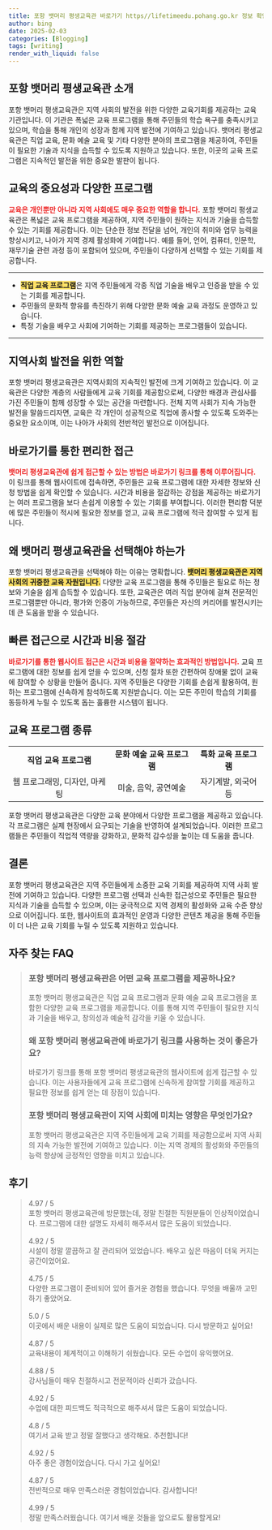 ```yaml
---
title: 포항 뱃머리 평생교육관 바로가기 https//lifetimeedu.pohang.go.kr 정보 확인
author: bing
date: 2025-02-03
categories: [Blogging]
tags: [writing]
render_with_liquid: false
---
```



<h2 id='포항 뱃머리 평생교육관 소개'>포항 뱃머리 평생교육관 소개</h2>

<p>포항 뱃머리 평생교육관은 지역 사회의 발전을 위한 다양한 교육기회를 제공하는 교육 기관입니다. 이 기관은 폭넓은 교육 프로그램을 통해 주민들의 학습 욕구를 충족시키고 있으며, 학습을 통해 개인의 성장과 함께 지역 발전에 기여하고 있습니다. 뱃머리 평생교육관은 직업 교육, 문화 예술 교육 및 기타 다양한 분야의 프로그램을 제공하여, 주민들이 필요한 기술과 지식을 습득할 수 있도록 지원하고 있습니다. 또한, 이곳의 교육 프로그램은 지속적인 발전을 위한 중요한 발판이 됩니다.</p>

<h2 id='교육의 중요성과 프로그램'>교육의 중요성과 다양한 프로그램</h2>

<p><b><span style="color: #ee2323;">교육은 개인뿐만 아니라 지역 사회에도 매우 중요한 역할을 합니다.</span></b> 포항 뱃머리 평생교육관은 폭넓은 교육 프로그램을 제공하여,  지역 주민들이 원하는 지식과 기술을 습득할 수 있는 기회를 제공합니다. 이는 단순한 정보 전달을 넘어, 개인의 취미와 업무 능력을 향상시키고, 나아가 지역 경제 활성화에 기여합니다. 예를 들어, 언어, 컴퓨터, 인문학, 재무기술 관련 과정 등이 포함되어 있으며, 주민들이 다양하게 선택할 수 있는 기회를 제공합니다.</p>

<hr />

<ul>
    <li><b><span style="background-color: #ffe066;">직업 교육 프로그램</span></b>은 지역 주민들에게 각종 직업 기술을 배우고 인증을 받을 수 있는 기회를 제공합니다.</li>
    <li>주민들의 문화적 향유를 촉진하기 위해 다양한 문화 예술 교육 과정도 운영하고 있습니다.</li>
    <li>특정 기술을 배우고 사회에 기여하는 기회를 제공하는 프로그램들이 있습니다.</li>
</ul>

<hr />

<h2 id='지역사회 발전을 위한 역할'>지역사회 발전을 위한 역할</h2>

<p>포항 뱃머리 평생교육관은 지역사회의 지속적인 발전에 크게 기여하고 있습니다. 이 교육관은 다양한 계층의 사람들에게 교육 기회를 제공함으로써, 다양한 배경과 관심사를 가진 주민들이 함께 성장할 수 있는 공간을 마련합니다. 전체 지역 사회가 지속 가능한 발전을 말씀드리자면, 교육은 각 개인이 성공적으로 직업에 종사할 수 있도록 도와주는 중요한 요소이며, 이는 나아가 사회의 전반적인 발전으로 이어집니다.</p>

<h2 id='바로가기를 통한 편리한 접근'>바로가기를 통한 편리한 접근</h2>

<p><b><span style="color: #ee2323;">뱃머리 평생교육관에 쉽게 접근할 수 있는 방법은 바로가기 링크를 통해 이루어집니다.</span></b> 이 링크를 통해 웹사이트에 접속하면, 주민들은 교육 프로그램에 대한 자세한 정보와 신청 방법을 쉽게 확인할 수 있습니다. 시간과 비용을 절감하는 강점을 제공하는 바로가기는 여러 프로그램을 보다 손쉽게 이용할 수 있는 기회를 부여합니다. 이러한 편리함 덕분에 많은 주민들이 적시에 필요한 정보를 얻고, 교육 프로그램에 적극 참여할 수 있게 됩니다.</p>

<h2 id='왜 뱃머리 평생교육관을 선택해야 하는가'>왜 뱃머리 평생교육관을 선택해야 하는가</h2>

<p>포항 뱃머리 평생교육관을 선택해야 하는 이유는 명확합니다. <b><span style="background-color: #ffe066;">뱃머리 평생교육관은 지역 사회의 귀중한 교육 자원입니다.</span></b> 다양한 교육 프로그램을 통해 주민들은 필요로 하는 정보와 기술을 쉽게 습득할 수 있습니다. 또한, 교육관은 여러 직업 분야에 걸쳐 전문적인 프로그램뿐만 아니라, 평가와 인증이 가능하므로, 주민들은 자신의 커리어를 발전시키는 데 큰 도움을 받을 수 있습니다.</p>

<h2 id='빠른 접근으로 시간과 비용 절감'>빠른 접근으로 시간과 비용 절감</h2>

<p><b><span style="color: #ee2323;">바로가기를 통한 웹사이트 접근은 시간과 비용을 절약하는 효과적인 방법입니다.</span></b> 교육 프로그램에 대한 정보를 쉽게 얻을 수 있으며, 신청 절차 또한 간편하여 장애물 없이 교육에 참여할 수 상황을 만들어 줍니다. 지역 주민들은 다양한 기회를 손쉽게 활용하여, 원하는 프로그램에 신속하게 참석하도록 지원받습니다. 이는 모든 주민이 학습의 기회를 동등하게 누릴 수 있도록 돕는 훌륭한 시스템이 됩니다.</p>

<h2 id='교육 프로그램 종류'>교육 프로그램 종류</h2>

<table>
    <tr>
        <td style="text-align: center; height: 17px;"><b>직업 교육 프로그램</b></td>
        <td style="text-align: center; height: 17px;"><b>문화 예술 교육 프로그램</b></td>
        <td style="text-align: center; height: 17px;"><b>특화 교육 프로그램</b></td>
    </tr>
    <tr>
        <td style="text-align: center; height: 17px;">웹 프로그래밍, 디자인, 마케팅</td>
        <td style="text-align: center; height: 17px;">미술, 음악, 공연예술</td>
        <td style="text-align: center; height: 17px;">자기계발, 외국어 등</td>
    </tr>
</table>

<p>포항 뱃머리 평생교육관은 다양한 교육 분야에서 다양한 프로그램을 제공하고 있습니다. 각 프로그램은 실제 현장에서 요구되는 기술을 반영하여 설계되었습니다. 이러한 프로그램들은 주민들이 직업적 역량을 강화하고, 문화적 감수성을 높이는 데 도움을 줍니다.</p>

<h2 id='결론'>결론</h2>

<p>포항 뱃머리 평생교육관은 지역 주민들에게 소중한 교육 기회를 제공하여 지역 사회 발전에 기여하고 있습니다. 다양한 프로그램 선택과 신속한 접근성으로 주민들은 필요한 지식과 기술을 습득할 수 있으며, 이는 궁극적으로 지역 경제의 활성화와 교육 수준 향상으로 이어집니다. 또한, 웹사이트의 효과적인 운영과 다양한 콘텐츠 제공을 통해 주민들이 더 나은 교육 기회를 누릴 수 있도록 지원하고 있습니다.</p>


<h2 id='자주_찾는_FAQ'>자주 찾는 FAQ</h2>
<div itemscope="" itemtype="https://schema.org/FAQPage"> 
<blockquote> 
<div itemscope="" itemprop="mainEntity" itemtype="https://schema.org/Question"> 
<h3 itemprop="name">포항 뱃머리 평생교육관은 어떤 교육 프로그램을 제공하나요?</h3> 
<div itemscope="" itemprop="acceptedAnswer" itemtype="https://schema.org/Answer"> 
<span itemprop="text"> 
<p>포항 뱃머리 평생교육관은 직업 교육 프로그램과 문화 예술 교육 프로그램을 포함한 다양한 교육 프로그램을 제공합니다. 이를 통해 지역 주민들이 필요한 지식과 기술을 배우고, 창의성과 예술적 감각을 키울 수 있습니다.</p> 
</span> 
</div> 
</div> 

<div itemscope="" itemprop="mainEntity" itemtype="https://schema.org/Question"> 
<h3 itemprop="name">왜 포항 뱃머리 평생교육관에 바로가기 링크를 사용하는 것이 좋은가요?</h3> 
<div itemscope="" itemprop="acceptedAnswer" itemtype="https://schema.org/Answer"> 
<span itemprop="text"> 
<p>바로가기 링크를 통해 포항 뱃머리 평생교육관의 웹사이트에 쉽게 접근할 수 있습니다. 이는 사용자들에게 교육 프로그램에 신속하게 참여할 기회를 제공하고 필요한 정보를 쉽게 얻는 데 장점이 있습니다.</p> 
</span> 
</div> 
</div> 

<div itemscope="" itemprop="mainEntity" itemtype="https://schema.org/Question"> 
<h3 itemprop="name">포항 뱃머리 평생교육관이 지역 사회에 미치는 영향은 무엇인가요?</h3> 
<div itemscope="" itemprop="acceptedAnswer" itemtype="https://schema.org/Answer"> 
<span itemprop="text"> 
<p>포항 뱃머리 평생교육관은 지역 주민들에게 교육 기회를 제공함으로써 지역 사회의 지속 가능한 발전에 기여하고 있습니다. 이는 지역 경제의 활성화와 주민들의 능력 향상에 긍정적인 영향을 미치고 있습니다.</p> 
</span> 
</div> 
</div> 

</blockquote> 
</div>
<h2 id='후기'>후기</h2>
<div itemscope itemtype="https://schema.org/Product">
  <blockquote>
  <div itemprop="review" itemscope itemtype="https://schema.org/Review">
      <div itemprop="reviewRating" itemscope itemtype="https://schema.org/Rating"> <span itemprop="ratingValue">4.97</span> / <span itemprop="bestRating">5</span> </div>
      <span itemprop="reviewBody">포항 뱃머리 평생교육관에 방문했는데, 정말 친절한 직원분들이 인상적이었습니다. 프로그램에 대한 설명도 자세히 해주셔서 많은 도움이 되었습니다.</span>
  </div>
  <br>
  <div itemprop="review" itemscope itemtype="https://schema.org/Review">
      <div itemprop="reviewRating" itemscope itemtype="https://schema.org/Rating"> <span itemprop="ratingValue">4.92</span> / <span itemprop="bestRating">5</span> </div>
      <span itemprop="reviewBody">시설이 정말 깔끔하고 잘 관리되어 있었습니다. 배우고 싶은 마음이 더욱 커지는 공간이었어요.</span>
  </div>
  <br>
  <div itemprop="review" itemscope itemtype="https://schema.org/Review">
      <div itemprop="reviewRating" itemscope itemtype="https://schema.org/Rating"> <span itemprop="ratingValue">4.75</span> / <span itemprop="bestRating">5</span> </div>
      <span itemprop="reviewBody">다양한 프로그램이 준비되어 있어 즐거운 경험을 했습니다. 무엇을 배울까 고민하기 좋았어요.</span>
  </div>
  <br>
  <div itemprop="review" itemscope itemtype="https://schema.org/Review">
      <div itemprop="reviewRating" itemscope itemtype="https://schema.org/Rating"> <span itemprop="ratingValue">5.0</span> / <span itemprop="bestRating">5</span> </div>
      <span itemprop="reviewBody">이곳에서 배운 내용이 실제로 많은 도움이 되었습니다. 다시 방문하고 싶어요!</span>
  </div>
  <br>
  <div itemprop="review" itemscope itemtype="https://schema.org/Review">
      <div itemprop="reviewRating" itemscope itemtype="https://schema.org/Rating"> <span itemprop="ratingValue">4.87</span> / <span itemprop="bestRating">5</span> </div>
      <span itemprop="reviewBody">교육내용이 체계적이고 이해하기 쉬웠습니다. 모든 수업이 유익했어요.</span>
  </div>
  <br>
  <div itemprop="review" itemscope itemtype="https://schema.org/Review">
      <div itemprop="reviewRating" itemscope itemtype="https://schema.org/Rating"> <span itemprop="ratingValue">4.88</span> / <span itemprop="bestRating">5</span> </div>
      <span itemprop="reviewBody">강사님들이 매우 친절하시고 전문적이라 신뢰가 갔습니다.</span>
  </div>
  <br>
  <div itemprop="review" itemscope itemtype="https://schema.org/Review">
      <div itemprop="reviewRating" itemscope itemtype="https://schema.org/Rating"> <span itemprop="ratingValue">4.92</span> / <span itemprop="bestRating">5</span> </div>
      <span itemprop="reviewBody">수업에 대한 피드백도 적극적으로 해주셔서 많은 도움이 되었습니다.</span>
  </div>
  <br>
  <div itemprop="review" itemscope itemtype="https://schema.org/Review">
      <div itemprop="reviewRating" itemscope itemtype="https://schema.org/Rating"> <span itemprop="ratingValue">4.8</span> / <span itemprop="bestRating">5</span> </div>
      <span itemprop="reviewBody">여기서 교육 받고 정말 잘했다고 생각해요. 추천합니다!</span>
  </div>
  <br>
  <div itemprop="review" itemscope itemtype="https://schema.org/Review">
      <div itemprop="reviewRating" itemscope itemtype="https://schema.org/Rating"> <span itemprop="ratingValue">4.92</span> / <span itemprop="bestRating">5</span> </div>
      <span itemprop="reviewBody">아주 좋은 경험이었습니다. 다시 가고 싶어요!</span>
  </div>
  <br>
  <div itemprop="review" itemscope itemtype="https://schema.org/Review">
      <div itemprop="reviewRating" itemscope itemtype="https://schema.org/Rating"> <span itemprop="ratingValue">4.87</span> / <span itemprop="bestRating">5</span> </div>
      <span itemprop="reviewBody">전반적으로 매우 만족스러운 경험이었습니다. 감사합니다!</span>
  </div>
  <br>
  <div itemprop="review" itemscope itemtype="https://schema.org/Review">
      <div itemprop="reviewRating" itemscope itemtype="https://schema.org/Rating"> <span itemprop="ratingValue">4.99</span> / <span itemprop="bestRating">5</span> </div>
      <span itemprop="reviewBody">정말 만족스러웠습니다. 여기서 배운 것들을 앞으로도 활용할게요!</span>
  </div>
  </blockquote>
</div>
